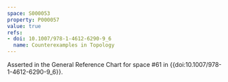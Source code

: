 ```yaml
---
space: S000053
property: P000057
value: true
refs:
- doi: 10.1007/978-1-4612-6290-9_6
  name: Counterexamples in Topology
---
```


Asserted in the General Reference Chart for space #61 in
{{doi:10.1007/978-1-4612-6290-9_6}}.
